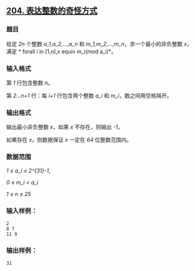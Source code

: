 ## [204. 表达整数的奇怪方式](https://www.acwing.com/problem/content/206/)

### 题目

给定 *2n* 个整数 *a_1,a_2,…,a_n* 和 *m_1,m_2,…,m_n*，求一个最小的非负整数 *x*，满足 * forall i in [1,n],x equiv m_i(mod a_i)*。

### 输入格式

第 *1* 行包含整数 *n*。

第 *2…n+1* 行：每 *i+1* 行包含两个整数 *a_i* 和 *m_i*，数之间用空格隔开。

### 输出格式

输出最小非负整数 *x*，如果 *x* 不存在，则输出 *-1*。

如果存在 *x*，则数据保证 *x* 一定在 *64* 位整数范围内。

### 数据范围

*1 ≤ a_i ≤ 2^{31}-1*,

*0 ≤ m_i < a_i*

*1 ≤ n ≤ 25*

### 输入样例：

```
2
8 7
11 9
```

### 输出样例：

```
31
```
